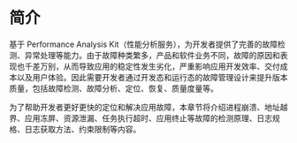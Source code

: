# 简介

<!--Kit: Performance Analysis Kit-->
<!--Subsystem: HiviewDFX-->
<!--Owner: @mzyan-->
<!--Designer: @liyueric-->
<!--Tester: @gcw_KuLfPSbe-->
<!--Adviser: @foryourself-->

基于 Performance Analysis Kit（性能分析服务），为开发者提供了完善的故障检测、异常处理等能力。由于故障种类繁多，产品和软件业务不同，故障的原因和表现也千差万别，从而导致应用的稳定性发生劣化，严重影响应用开发效率、交付成本以及用户体验。因此需要开发者通过开发态和运行态的故障管理设计来提升版本质量，包括故障检测、故障分析、定位、恢复、质量度量等。

为了帮助开发者更好更快的定位和解决应用故障，本章节将介绍进程崩溃、地址越界、应用冻屏、资源泄漏、任务执行超时、应用终止等故障的检测原理、日志规格、日志获取方法、约束限制等内容。
